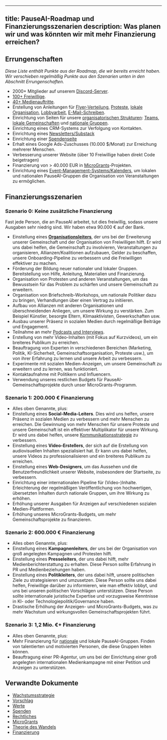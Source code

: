 

---
title: PauseAI-Roadmap und Finanzierungsszenarien
description: Was planen wir und was könnten wir mit mehr Finanzierung erreichen?
---

## Errungenschaften

_Diese Liste enthält Punkte aus der Roadmap, die wir bereits erreicht haben.
Wir verschieben regelmäßig Punkte aus den Szenarien unten in den Abschnitt Errungenschaften._

- 2000+ Mitglieder auf unserem [Discord-Server](https://discord.gg/2XXWXvErfA).
- [100+ Freiwillige](/people).
- [40+ Medienauftritte](/press).
- Erstellung von Anleitungen für [Flyer-Verteilung](/flyering), [Proteste](/protests), [lokale Organisation](/local-organizing), [Lobbyarbeit](/lobby-tips), [E-Mail-Schreiben](/email-builder).
- Einrichtung von Seiten für unsere [organisatorischen Strukturen](https://pauseai.info/organization): [Teams](/teams), [lokale Gemeinschaften](/communities) und [nationale Gruppen](/national-groups).
- Einrichtung eines CRM-Systems zur Verfolgung von Kontakten.
- Einrichtung eines [Newsletters/Substack](https://pauseai.substack.com/)
- Einrichtung einer [Spendenseite](/donate)
- Erhalt eines Google Ads-Zuschusses (10.000 $/Monat) zur Erreichung mehrerer Menschen.
- Verbesserung unserer Website (über 10 Freiwillige haben direkt Code beigetragen)
- Finanzierung von > 40.000 EUR in [MicroGrants](/microgrants)-Projekten.
- Einrichtung eines [Event-Management-Systems/Kalenders](https://lu.ma/PauseAI), um lokalen und nationalen PauseAI-Gruppen die Organisation von Veranstaltungen zu ermöglichen.

## Finanzierungsszenarien

### Szenario 0: Keine zusätzliche Finanzierung

Fast jede Person, die an PauseAI arbeitet, tut dies freiwillig, sodass unsere Ausgaben sehr niedrig sind.
Wir haben etwa 90.000 € auf der Bank.

- Einstellung eines [**Organisationsleiters**](/2024-vacancy-organizing-director), der uns bei der Erweiterung unserer Gemeinschaft und der Organisation von Freiwilligen hilft. Er wird uns dabei helfen, die Gemeinschaft zu involvieren, Veranstaltungen zu organisieren, Allianzen/Koalitionen aufzubauen, Gelder zu beschaffen, unsere Onboarding-Pipeline zu verbessern und die Freiwilligen effektiver zu machen.
- Förderung der Bildung neuer nationaler und lokaler Gruppen. Bereitstellung von Hilfe, Anleitung, Materialien und Finanzierung.
- Organisation von Protesten und anderen Veranstaltungen, um das Bewusstsein für das Problem zu schärfen und unsere Gemeinschaft zu erweitern.
- Organisation von Briefschreib-Workshops, um nationale Politiker dazu zu bringen, Verhandlungen über einen Vertrag zu initiieren.
- Aufbau von Allianzen mit anderen Organisationen und überschneidenden Anliegen, um unsere Wirkung zu verstärken. Zum Beispiel Künstler, besorgte Eltern, Klimaaktivisten, Gewerkschaften usw.
- Ausbau unserer Präsenz in sozialen Medien durch regelmäßige Beiträge und Engagement.
- Teilnahme an mehr [Podcasts und Interviews](/press).
- Erstellung von mehr Video-Inhalten (mit Fokus auf Kurzvideos), um ein breiteres Publikum zu erreichen.
- Beauftragung von Experten in verschiedenen Bereichen (Marketing, Politik, KI-Sicherheit, Gemeinschaftsorganisation, Proteste usw.), um von ihrer Erfahrung zu lernen und unsere Arbeit zu verbessern.
- Experimente mit sozialen Medien-Anzeigen, um unsere Gemeinschaft zu erweitern und zu lernen, was funktioniert.
- Kontaktaufnahme mit Politikern und Influencern.
- Verwendung unseres restlichen Budgets für PauseAI-Gemeinschaftsprojekte durch unser MicroGrants-Programm.

### Szenario 1: 200.000 € Finanzierung

- Alles oben Genannte, plus:
- Einstellung eines **Social-Media-Leiters**. Dies wird uns helfen, unsere Präsenz in sozialen Medien zu verbessern und mehr Menschen zu erreichen. Die Gewinnung von mehr Menschen für unsere Proteste und unsere Gemeinschaft ist ein effektiver Multiplikator für unsere Wirkung. Er wird uns dabei helfen, unsere [Kommunikationsstrategie](/communication-strategy) zu verbessern.
- Einstellung eines **Video-Erstellers**, der sich auf die Erstellung von audiovisuellen Inhalten spezialisiert hat. Er kann uns dabei helfen, unsere Videos zu professionalisieren und ein breiteres Publikum zu erreichen.
- Einstellung eines **Web-Designers**, um das Aussehen und die Benutzerfreundlichkeit unserer Website, insbesondere der Startseite, zu verbessern.
- Einrichtung einer internationalen Pipeline für (Video-)Inhalte. Erleichterung der regelmäßigen Veröffentlichung von hochwertigen, übersetzten Inhalten durch nationale Gruppen, um ihre Wirkung zu erhöhen.
- Erhöhung unserer Ausgaben für Anzeigen auf verschiedenen sozialen Medien-Plattformen.
- Erhöhung unseres MicroGrants-Budgets, um mehr Gemeinschaftsprojekte zu finanzieren.

### Szenario 2: 600.000 € Finanzierung

- Alles oben Genannte, plus:
- Einstellung eines **Kampagnenleiters**, der uns bei der Organisation von groß angelegten Kampagnen und Protesten hilft.
- Einstellung eines **Presseleiters**, der uns dabei hilft, mehr Medienberichterstattung zu erhalten. Diese Person sollte Erfahrung in PR und Medienbeziehungen haben.
- Einstellung eines **Politikleiters**, der uns dabei hilft, unsere politischen Ziele zu strategisieren und umzusetzen. Diese Person sollte uns dabei helfen, Freiwillige darüber zu informieren, wie man effektiv lobbyt, und uns bei unseren politischen Vorschlägen unterstützen. Diese Person sollte internationale juristische Expertise und vorzugsweise Kenntnisse in KI- oder Technologiepolitik/Governance haben.
- Drastische Erhöhung der Anzeigen- und MicroGrants-Budgets, was zu mehr Wachstum und wirkungsvollen Gemeinschaftsprojekten führt.

### Szenario 3: 1,2 Mio. €+ Finanzierung

- Alles oben Genannte, plus:
- Mehr Finanzierung für [nationale](https://pauseai.info/national-groups) und lokale PauseAI-Gruppen. Finden von talentierten und motivierten Personen, die diese Gruppen leiten können.
- Beauftragung einer PR-Agentur, um uns bei der Einrichtung einer groß angelegten internationalen Medienkampagne mit einer Petition und Anzeigen zu unterstützen.

## Verwandte Dokumente

- [Wachstumsstrategie](/growth-strategy)
- [Vorschlag](/proposal)
- [Werte](/values)
- [Spenden](/donate)
- [Rechtliches](/legal)
- [MicroGrants](/microgrants)
- [Theorie des Wandels](/theory-of-change)
- [Finanzierung](/funding)